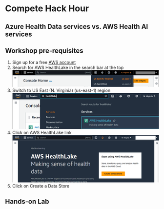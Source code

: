# Compete Hack Hour 
## Azure Health Data services vs. AWS Health AI services

## Workshop pre-requisites
1. Sign up for a free [AWS account](https://aws.amazon.com/)
1. Search for AWS HealthLake in the search bar at the top
![AWS Console region selection](/docs/assets/1-aws-console-region.png)   
1. Switch to US East (N. Virginia) (us-east-1) region
![Search for AWS HealthLake service](/docs/assets/2-search-healthlake.png)
1. Click on AWS HealthLake link
![HealthLake service page](/docs/assets/3-healthlake-service-page.png)
1. Click on Create a Data Store

## Hands-on Lab

# 
